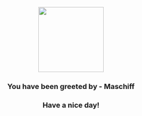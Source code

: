 <p align="center">
            <img src="None" width="150" height="150">
          </p>
          <h3 align="center">You have been greeted by - <b>Maschiff</b></h3>
          <h3 align="center">Have a nice day!</h3>
        